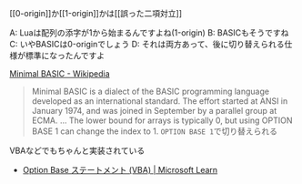 
[[0-origin]]か[[1-origin]]かは[[誤った二項対立]]

A: Luaは配列の添字が1から始まるんですよね(1-origin)
B: BASICもそうですね
C: いやBASICは0-originでしょう
D: それは両方あって、後に切り替えられる仕様が標準になったんですよ

[Minimal BASIC - Wikipedia](https://en.wikipedia.org/wiki/Minimal_BASIC)
> Minimal BASIC is a dialect of the BASIC programming language developed as an international standard. The effort started at ANSI in January 1974, and was joined in September by a parallel group at ECMA.
> ...
>  The lower bound for arrays is typically 0, but using OPTION BASE 1 can change the index to 1.
`OPTION BASE 1`で切り替えられる

VBAなどでもちゃんと実装されている
- [Option Base ステートメント (VBA) | Microsoft Learn](https://learn.microsoft.com/ja-jp/office/vba/language/reference/user-interface-help/option-base-statement)
